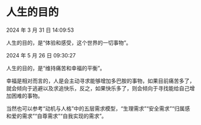 # 人生的目的

2024 年 3 月 31 日 14:09:53

人生的目的，是“体验和感受，这个世界的一切事物”。

2024 年 5 月 26 日 09:30:27

人生的目的，是“维持痛苦和幸福的平衡”。

幸福是相对而言的，人是会主动寻求能够增加多巴胺的事物，如果目前痛苦多了，就会倾向于逃避以及求追快乐，反之，如果快乐多了，则会倾向于寻找能给自己增加困难的事物。

当然也可以参考“动机与人格”中的五层需求模型，“生理需求”“安全需求”“归属感和爱的需求”“自尊需求”“自我实现的需求”。